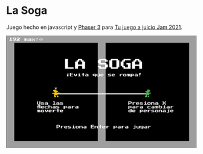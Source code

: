 # La Soga

Juego hecho en javascript y [Phaser 3](https://phaser.io) para [Tu juego a juicio Jam 2021](https://itch.io/jam/tu-juego-a-juicio-jam-2021).

![Captura de Pantalla](assets/screenshot.png)
